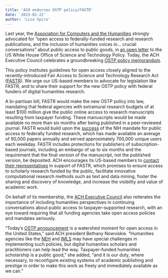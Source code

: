 ```yaml
---
title: 'ACH endorses OSTP policy/FASTR'
date: '2013-02-22'
author: 'Lisa Spiro'
---
```

Last year, the [Association for Computers and the Humanities](http://ach.org) strongly advocated for “open access to federally-funded research and research publications, and the inclusion of humanities voices in… crucial conversations” about public access to public goods, in [an open letter](http://www.ach.org/ach-response-white-house-rfis-open-access-research) to the US White House Office of Science and Technology Policy. Today, the ACH Executive Council celebrates a groundbreaking [OSTP policy memorandum](http://www.whitehouse.gov/blog/2013/02/22/expanding-public-access-results-federally-funded-research).  

This policy institutes guidelines for open access closely aligned to the recently-introduced Fair Access to Science and Technology Research Act ([FASTR](http://cyber.law.harvard.edu/hoap/Notes_on_the_Fair_Access_to_Science_and_Technology_Research_Act)). We urge our US-based members to advocate for legislation like FASTR, and to share their support for the new OSTP policy with federal funders of digital humanities research.

A bi-partisan bill, FASTR would make the new OSTP policy into law, mandating that federal agencies with extramural research budgets of at least $100 million give the public online access to research manuscripts resulting from taxpayer funding. These manuscripts would be made available no more than six months after being published in a peer-reviewed journal. FASTR would build upon the [success](http://www.arl.org/sparc/bm~doc/oawg_thanks_fastr_final-copy.pdf) of the NIH mandate for public access to federally funded research, which has made available an average of 90,000 papers annually and served approximately 700,000 unique users each weekday. FASTR includes protections for publishers of subscription-based journals, including an embargo of up to six months and the requirement that the final version of the manuscript, not the published version, be deposited. ACH encourages its US-based members to [contact their representatives](http://www.taxpayeraccess.org/action/index.shtml) in support of FASTR, which promises to ensure access to scholarly research funded by the public, facilitate innovative computational research methods such as text and data mining, foster the sharing and discovery of knowledge, and increase the visibility and value of academic work.

On behalf of its membership, the [ACH Executive Council](http://ach.org/officers) also reiterates the importance of including humanities perspectives in continuing conversations about public access to taxpayer-supported research, with an eye toward requiring that all funding agencies take open access policies and mandates seriously.

“Today’s [OSTP announcement](https://petitions.whitehouse.gov/response/increasing-public-access-results-scientific-research) is a watershed moment for open access in the United States,” said ACH president Bethany Nowviskie. “Humanities agencies like the [NEH](http://neh.gov) and [IMLS](http://www.imls.gov) may have special challenges in implementing such policies, but digital humanities scholars and practitioners can help lead the way. Taxpayer-funded humanities scholarship is a public good,” she added, “and it is our duty, where necessary, to reconfigure existing systems of academic publishing and prestige in order to make this work as freely and immediately available as we can.”